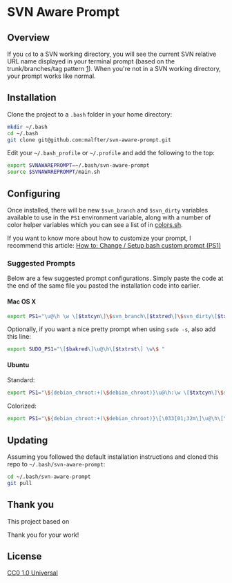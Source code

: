 # SVN Aware Prompt

## Overview

If you `cd` to a SVN working directory, you will see the current SVN relative URL
name displayed in your terminal prompt (based on the trunk/branches/tag pattern [1]). When you're not in a SVN working
directory, your prompt works like normal.

[1]: http://svnbook.red-bean.com/en/1.8/svn.branchmerge.commonpatterns.html


## Installation

Clone the project to a `.bash` folder in your home directory:

```bash
mkdir ~/.bash
cd ~/.bash
git clone git@github.com:malfter/svn-aware-prompt.git
```

Edit your `~/.bash_profile` or `~/.profile` and add the following to the top:

```bash
export SVNAWAREPROMPT=~/.bash/svn-aware-prompt
source $SVNAWAREPROMPT/main.sh
```


## Configuring

Once installed, there will be new `$svn_branch` and `$svn_dirty` variables
available to use in the `PS1` environment variable, along with a number of
color helper variables which you can see a list of in [colors.sh][].

[colors.sh]: https://TODO/svn-aware-prompt/blob/master/colors.sh

If you want to know more about how to customize your prompt, I recommend
this article: [How to: Change / Setup bash custom prompt (PS1)][how-to]

[how-to]: http://www.cyberciti.biz/tips/howto-linux-unix-bash-shell-setup-prompt.html


### Suggested Prompts

Below are a few suggested prompt configurations. Simply paste the code at the
end of the same file you pasted the installation code into earlier.


#### Mac OS X

```bash
export PS1="\u@\h \w \[$txtcyn\]\$svn_branch\[$txtred\]\$svn_dirty\[$txtrst\]\$ "
```

Optionally, if you want a nice pretty prompt when using `sudo -s`, also add
this line:

```bash
export SUDO_PS1="\[$bakred\]\u@\h\[$txtrst\] \w\$ "
```


#### Ubuntu

Standard:

```bash
export PS1="\${debian_chroot:+(\$debian_chroot)}\u@\h:\w \[$txtcyn\]\$svn_branch\[$txtred\]\$svn_dirty\[$txtrst\]\$ "
```

Colorized:

```bash
export PS1="\${debian_chroot:+(\$debian_chroot)}\[\033[01;32m\]\u@\h\[\033[00m\]:\[\033[01;34m\]\w\[\033[00m\] \[$txtcyn\]\$svn_branch\[$txtred\]\$svn_dirty\[$txtrst\]\$ "
```


## Updating

Assuming you followed the default installation instructions and cloned this
repo to `~/.bash/svn-aware-prompt`:

```bash
cd ~/.bash/svn-aware-prompt
git pull
```


## Thank you

This project based on

[jimeh/git-aware-prompt]: https://github.com/jimeh/git-aware-prompt

Thank you for your work!



## License

[CC0 1.0 Universal](http://creativecommons.org/publicdomain/zero/1.0/)

